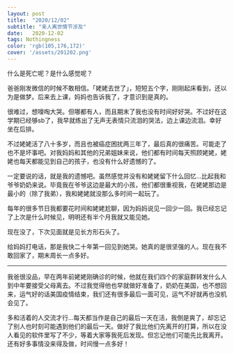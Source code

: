 ```yaml
---
layout: post
title:  "2020/12/02"
subtitle: "亲人离世情节涉及"
date:   2020-12-02
tags: Nothingness
color: 'rgb(105,176,172)'
cover: '/assets/201202.png'
---
```




什么是死亡呢？是什么感觉呢？

爸爸刚发微信的时候不敢相信。「姥姥去世了」，短短五个字，刚刚起床看到，还以为是做梦。后来去上课，妈妈也告诉我了，才意识到是真的。

很难过，想嚎啕大哭。但哪都有人，而且期末了我也没有时间好好哭。不过好在这学期已经够sb了，我早就练出了无声无表情只流泪的哭法，边上课边流泪。幸好坐在后排。

不过姥姥活了八十多岁，而且也被癌症困扰两三年了，最后真的很痛苦。可能走了也不是坏事吧。对我妈妈和其他的兄弟姐妹来说，他们都有时间每天照顾姥姥，姥姥也每天都能见到自己的孩子，也没有什么好遗憾的了。

一定要说的话，就是我的遗憾吧。虽然感觉并没有和姥姥留下什么回忆...比起我和爷爷奶奶来说。毕竟我在爷爷这边是最大的小孩，他们都很重视我，在姥姥那边是最小的（除了我弟），我和姥姥就没那么多时间一起玩了。

每年的很多节日我都要花时间和姥姥尬聊，因为妈妈说见一回少一回。我已经忘记了上次是什么时候见，明明还有半个月我就又能见她。

现在没了，下次见面就是见长方形石头了。

 

给妈妈打电话，那是我快二十年第一回见到她哭。她真的是很坚强的人。现在我不敢回家了，期末周长一点多好。

---

我爸很没品，早在两年前姥姥刚确诊的时候，他就在我们四个的家庭群转发什么人到中年要接受父母离去。不过我觉得他也早就做好准备了，奶奶在美国，也不想回来，运气好的话美国疫情结束，我们还有很多最后一面可见，运气不好就再也没机会见了。

多和活着的人交流才行…每天都当作是自己的最后一天在活，我倒是爽了，却忘记了别人也时刻可能遇到他们的最后一天。做好了我比他们先离开的打算，所以在没人看见的软件里写了不少，等着大家等我死后发现。但忘记他们可能先比我离开。还有好多事情没来得及做，时间慢一点多好！